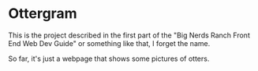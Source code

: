 # Ottergram

This is the project described in the first part of the "Big Nerds Ranch Front End Web Dev Guide" or something like that, I forget the name.

So far, it's just a webpage that shows some pictures of otters.
